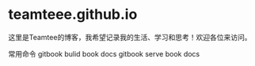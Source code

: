 # teamteee.github.io
这里是Teamtee的博客，我希望记录我的生活、学习和思考！欢迎各位来访问。

常用命令
gitbook bulid book docs
gitbook serve book docs
